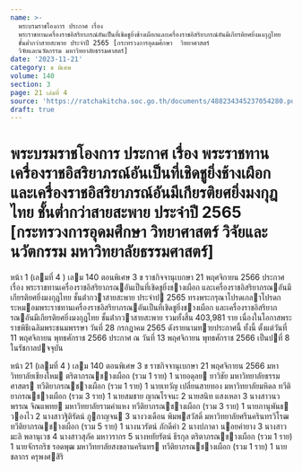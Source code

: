 ```yaml
---
name: >-
  พระบรมราชโองการ ประกาศ เรื่อง
  พระราชทานเครื่องราชอิสริยาภรณ์อันเป็นที่เชิดชูยิ่งช้างเผือกและเครื่องราชอิสริยาภรณ์อันมีเกียรติยศยิ่งมงกุฎไทย
  ชั้นต่ำกว่าสายสะพาย ประจำปี 2565 [กระทรวงการอุดมศึกษา  วิทยาศาสตร์ 
  วิจัยและนวัตกรรม มหาวิทยาลัยธรรมศาสตร์]
date: '2023-11-21'
category: ข พิเศษ
volume: 140
section: 3
page: 21 เล่มที่ 4
source: 'https://ratchakitcha.soc.go.th/documents/488234345237054280.pdf'
draft: true
---
```


# พระบรมราชโองการ ประกาศ เรื่อง พระราชทานเครื่องราชอิสริยาภรณ์อันเป็นที่เชิดชูยิ่งช้างเผือกและเครื่องราชอิสริยาภรณ์อันมีเกียรติยศยิ่งมงกุฎไทย ชั้นต่ำกว่าสายสะพาย ประจำปี 2565 [กระทรวงการอุดมศึกษา  วิทยาศาสตร์  วิจัยและนวัตกรรม มหาวิทยาลัยธรรมศาสตร์]

หน้า 1 (เลมที่ 4 ) เลม 140 ตอนพิเศษ 3 ข ราชกิจจานุเบกษา 21 พฤศจิกายน 2566 ประกาศ เรื่อง พระราชทานเครื่องราชอิสริยาภรณอันเป็นที่เชิดชูยิ่งชางเผือก และเครื่องราชอิสริยาภรณอันมีเกียรติยศยิ่งมงกุฎไทย ชั้นต่ํากวาสายสะพาย ประจําป 2565 ทรงพระกรุณาโปรดเกลาโปรดกระหมอมพระราชทานเครื่องราชอิสริยาภรณอันเป็นที่เชิดชูยิ่งชางเผือก และเครื่องราชอิสริยาภรณอันมีเกียรติยศยิ่งมงกุฎไทย ชั้นต่ํากวาสายสะพาย รวมทั้งสิ้น 403,981 ราย เนื่องในโอกาสพระราชพิธีเฉลิมพระชนมพรรษา วันที่ 28 กรกฎาคม 2565 ดังรายนามทายประกาศนี้ ทั้งนี้ ตั้งแต่วันที่ 11 พฤศจิกายน พุทธศักราช 2566 ประกาศ ณ วันที่ 13 พฤศจิกายน พุทธศักราช 2566 เป็นปที่ 8 ในรัชกาลปจจุบัน

หน้า 21 (เลมที่ 4 ) เลม 140 ตอนพิเศษ 3 ข ราชกิจจานุเบกษา 21 พฤศจิกายน 2566 มหาวิทยาลัยเชียงใหม ตริตาภรณชางเผือก (รวม 1 ราย) 1 นายอดุลย ยาวิชัย มหาวิทยาลัยธรรมศาสตร ทวีติยาภรณชางเผือก (รวม 1 ราย) 1 นายเทวัญ เปลี่ยนสายทอง มหาวิทยาลัยมหิดล ทวีติยาภรณชางเผือก (รวม 3 ราย) 1 นายสมชาย ญาณโรจนะ 2 นายสนิท แสงเหลา 3 นางสาวนวพรรณ จิณแพทย มหาวิทยาลัยรามคําแหง ทวีติยาภรณชางเผือก (รวม 3 ราย) 1 นายภานุพันธ วองไว 2 นางสาวฐิติรัตน์ ภูกาญจน 3 นางวงเดือน พิมพสวัสดิ์ มหาวิทยาลัยศรีนครินทรวิโรฒ ทวีติยาภรณชางเผือก (รวม 5 ราย) 1 นางนวรัตน์ ภักดีคํา 2 นางปภาดา นอยคํายาง 3 นางสาวมะลิ พลานุเวช 4 นางสาวสุภัค มหาวรากร 5 นางหทัยรัตน์ ธีรกุล ตริตาภรณชางเผือก (รวม 1 ราย) 1 นายจักรกริช รอดพุฒ มหาวิทยาลัยสงขลานครินทร ทวีติยาภรณชางเผือก (รวม 1 ราย) 1 นายชลากร ครุพงศสิริ
